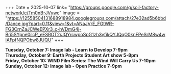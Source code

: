 +++
Date = 2025-10-07
link= "https://groups.google.com/g/soil-factory-network/c/Tm0nB-JVywc"
image = "https://12558504131688918984.googlegroups.com/attach/27e32ad5b6bbd/Dance.jpg?part=0.11&view=1&vt=ANaJVrE_FGtWR-FG3CrnZaJCWeEPXr3_c-hVDmG4j-Bri5SYpne0ilcP_eESROT2rJQYrcwpoSpG1zh3yfikQYJQqO0knFPeSrM8w4wIAFpfNQPObw8JUQU"
+++

**Tuesday, October 7: Image lab - Learn to Develop 7-9pm**  
**Thursday, October 9: Earth Projects Student Art show 5-8pm**  
**Friday, October 10: WIND Film Series: The Wind Will Carry Us 7-10pm**  
**Sunday, October 12: Image lab - Open Practice 7-9pm**

<!--more--\> 
